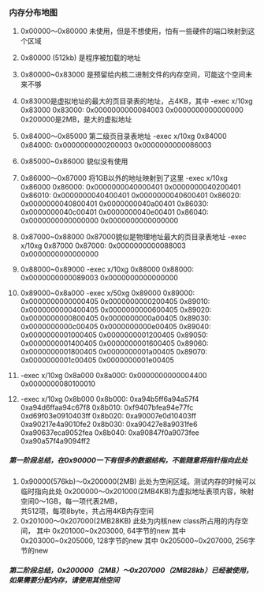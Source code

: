 ### 内存分布地图

1. 0x00000～0x80000 未使用，但是不想使用，怕有一些硬件的端口映射到这个区域
2. 0x80000 (512kb) 是程序被加载的地址
3. 0x80000~0x83000 是预留给内核二进制文件的内存空间，可能这个空间未来不够
4. 0x83000是虚拟地址的最大的页目录表的地址，占4KB，其中
    -exec x/10xg 0x83000
    0x83000:	0x0000000000084003	0x0000000000000000
    0x200000是2MB，是大的虚拟地址
5. 0x84000～0x85000 第二级页目录表地址
    -exec x/10xg 0x84000
    0x84000:	0x0000000000200003	0x0000000000086003
6. 0x85000~0x86000 貌似没有使用
7. 0x86000～0x87000 将1GB以外的地址映射到了这里
   -exec x/10xg 0x86000
0x86000:	0x0000000040000401	0x0000000040200401
0x86010:	0x0000000040400401	0x0000000040600401
0x86020:	0x0000000040800401	0x0000000040a00401
0x86030:	0x0000000040c00401	0x0000000040e00401
0x86040:	0x0000000000000000	0x0000000000000000

8. 0x87000~0x88000 0x87000貌似是物理地址最大的页目录表地址
   -exec x/10xg 0x87000
0x87000:	0x0000000000088003	0x0000000000000000 
9. 0x88000~0x89000
    -exec x/10xg 0x88000
0x88000:	0x0000000000089003	0x0000000000000000
10. 0x89000~0x8a000
-exec x/50xg 0x89000
0x89000:	0x0000000000000405	0x0000000000200405
0x89010:	0x0000000000400405	0x0000000000600405
0x89020:	0x0000000000800405	0x0000000000a00405
0x89030:	0x0000000000c00405	0x0000000000e00405
0x89040:	0x0000000001000405	0x0000000001200405
0x89050:	0x0000000001400405	0x0000000001600405
0x89060:	0x0000000001800405	0x0000000001a00405
0x89070:	0x0000000001c00405	0x0000000001e00405
11. -exec x/10xg 0x8a000
0x8a000:	0x0000000000004400	0x0000000080100010
12. -exec x/10xg 0x8b000
0x8b000:	0xa94b5ff6a94a57f4	0xa94d6ffaa94c67f8
0x8b010:	0xf9407bfea94e77fc	0xd69f03e0910403ff
0x8b020:	0xa90007e0d10403ff	0xa90217e4a9010fe2
0x8b030:	0xa90427e8a9031fe6	0xa90637eca9052fea
0x8b040:	0xa90847f0a9073fee	0xa90a57f4a9094ff2

##### 第一阶段总结，在0x90000一下有很多的数据结构，不能随意将指针指向此处

1. 0x90000(576kb)～0x200000(2MB) 此处为空闲区域。测试内存的时候可以临时指向此处
0x200000～0x201000(2MB4KB)为虚拟地址表项内容，映射空间0～1GB，每一项代表2MB，  
共512项，每项8byte，共占用4KB内存空间
2. 0x201000～0x207000(2MB28KB) 此处为内核new class所占用的内存空间，
    其中 0x201000~0x203000, 64字节的new
    其中 0x203000~0x205000, 128字节的new
    其中 0x205000~0x207000, 256字节的new

##### 第二阶段总结，0x200000（2MB）～0x207000（2MB28kb）已经被使用，如果需要分配内存，请使用其他空间



